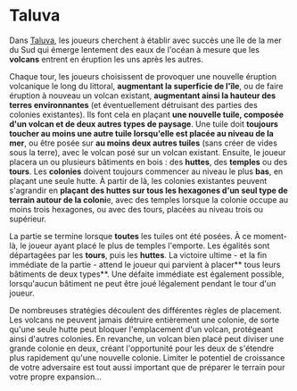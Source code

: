 # Taluva
Dans [Taluva](https://boardgamegeek.com/boardgame/24508/taluva), les joueurs cherchent à établir avec succès une île de la mer du Sud qui émerge lentement des eaux de l'océan à mesure que les **volcans** entrent en éruption les uns après les autres.

Chaque tour, les joueurs choisissent de provoquer une nouvelle éruption volcanique le long du littoral, **augmentant la superficie de l'île**, ou de faire éruption à nouveau un volcan existant, **augmentant ainsi la hauteur des terres environnantes** (et éventuellement détruisant des parties des colonies existantes). Ils font cela en plaçant **une nouvelle tuile, composée d'un volcan et de deux autres types de paysage**. Une tuile doit **toujours toucher au moins une autre tuile lorsqu'elle est placée au niveau de la mer**, ou être posée sur **au moins deux autres tuiles** (sans créer de vides sous la terre), avec le volcan posé sur un volcan existant.
Ensuite, le joueur placera un ou plusieurs bâtiments en bois : des **huttes**, des **temples** ou des **tours**. Les **colonies** doivent toujours commencer au niveau le plus **bas**, en plaçant une seule hutte. À partir de là, les colonies existantes peuvent s'agrandir en **plaçant des huttes sur tous les hexagones d'un seul type de terrain autour de la coloni**e, avec des temples lorsque la colonie occupe au moins trois hexagones, ou avec des tours, placées au niveau trois ou supérieur.

La partie se termine lorsque **toutes** les tuiles ont été posées. À ce moment-là, le joueur ayant placé le plus de temples l'emporte. Les égalités sont départagées par les **tours**, puis les **huttes**. La victoire ultime - et la fin immédiate de la partie - attend le joueur qui parvient à placer** tous leurs bâtiments de deux types**. Une défaite immédiate est également possible, lorsqu'aucun bâtiment ne peut être joué légalement pendant le tour d'un joueur.

De nombreuses stratégies découlent des différentes règles de placement. Les volcans ne peuvent jamais détruire entièrement une colonie, de sorte qu'une seule hutte peut bloquer l'emplacement d'un volcan, protégeant ainsi d'autres colonies. En revanche, un volcan bien placé peut diviser une grande colonie en deux, créant l'opportunité pour les deux de s'étendre plus rapidement qu'une nouvelle colonie. Limiter le potentiel de croissance de votre adversaire est tout aussi important que de préparer le terrain pour votre propre expansion...
